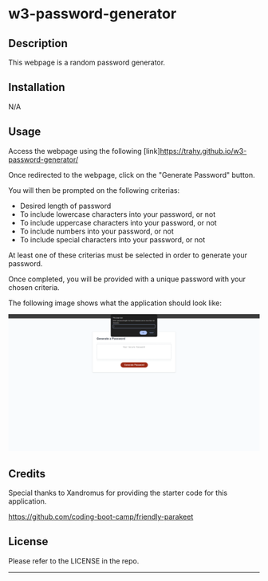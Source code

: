 # w3-password-generator

## Description

This webpage is a random password generator. 


## Installation

N/A


## Usage

Access the webpage using the following [link]https://trahy.github.io/w3-password-generator/

Once redirected to the webpage, click on the "Generate Password" button.

You will then be prompted on the following criterias:

* Desired length of password
* To include lowercase characters into your password, or not
* To include uppercase characters into your password, or not
* To include numbers into your password, or not
* To include special characters into your password, or not

At least one of these criterias must be selected in order to generate your password.

Once completed, you will be provided with a unique password with your chosen criteria.


The following image shows what the application should look like:

![screenshot of password generator website](assets/screenshot.PNG)


## Credits

Special thanks to Xandromus for providing the starter code for this application.

https://github.com/coding-boot-camp/friendly-parakeet


## License

Please refer to the LICENSE in the repo.

---
